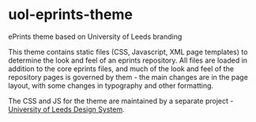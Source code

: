 uol-eprints-theme
=================

ePrints theme based on University of Leeds branding

This theme contains static files (CSS, Javascript, XML page templates) to determine the look and feel of an eprints repository. All files are loaded in addition to the core eprints files, and much of the look and feel of the repository pages is governed by them - the main changes are in the page layout, with some changes in typography and other formatting.

The CSS and JS for the theme are maintained by a separate project - [University of Leeds Design System](https://designsystem.leeds.ac.uk/).